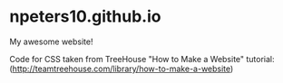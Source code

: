 # npeters10.github.io
My awesome website!

Code for CSS taken from TreeHouse "How to Make a Website" tutorial: (http://teamtreehouse.com/library/how-to-make-a-website)